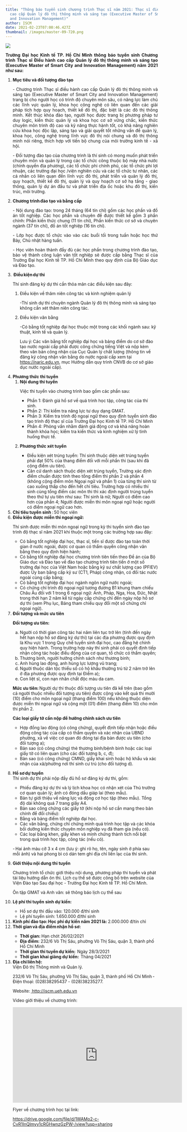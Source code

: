 ```yaml
---
title: "Thông báo tuyển sinh chương trình Thạc sĩ năm 2021: Thạc sĩ điều hành
  cao cấp Quản lý đô thị thông minh và sáng tạo (Executive Master of Smart City
  and Innovation Management)"
author: ISCM
date: 2021-02-23T07:00:46.427Z
thumbnail: /images/master-09-720.png
---
```

![](/images/netlifyicon.png)

<p align="justify"> 
<b>Trường Đại học Kinh tế TP. Hồ Chí Minh thông báo tuyển sinh Chương trình Thạc sĩ Điều hành cao cấp Quản lý đô thị thông minh và sáng tạo (Executive Master of Smart City and Innovation Management) năm 2021 như sau: </b>

<ol>
  <li><strong> Mục tiêu và đối tượng đào tạo  </strong></li>
<p align='justify'>- Chương trình Thạc sĩ điều hành cao cấp Quản lý đô thị thông minh và sáng tạo (Executive Master of Smart City and Innovation Management) trang bị cho người học có trình độ chuyên môn sâu, có năng lực làm chủ các lĩnh vực quản lý, khoa học công nghệ có liên quan đến các giải pháp tích hợp quy hoạch, thiết kế đô thị, đặc biệt là các đô thị thông minh. Kết thúc khóa đào tạo, người học được trang bị phương pháp tư duy logic, kiến thức quản lý và khoa học cơ sở vững chắc, kiến thức chuyên môn trình độ cao và kỹ năng thực hành tốt, có khả năng nghiên cứu khoa học độc lập, sáng tạo và giải quyết tốt những vấn đề quản lý, khoa học, công nghệ trong lĩnh vực đô thị nói chung và đô thị thông minh nói riêng, thích hợp với tiến bộ chung của môi trường kinh tế - xã hội. </p>

<p align='justify'> - Đối tượng đào tạo của chương trình là thí sinh có mong muốn phát triển chuyên môn và quản lý trong các tổ chức công thuộc bộ máy nhà nước (chính quyền địa phương), các tổ chức phi chính phủ, các tổ chức phi lợi nhuận, các trường đại học /viện nghiên cứu và các tổ chức tư nhân, các cá nhân có liên quan đến lĩnh vực đô thị, phát triển và quản lý đô thị, quy hoạch, thiết kế đô thị, quản lý và quy hoạch cơ sở hạ tầng - giao thông, quản lý dự án đầu tư và phát triển địa ốc hoặc khu đô thị, kiến trúc, môi trường. </p>

<li><strong>Chương trình đào tạo và bằng cấp</strong></li>

<p align='justify'>- Nội dung đào tạo: trong 24 tháng (64 tín chỉ) gồm các học phần và đồ án tốt nghiệp. Các học phần và chuyên đề được thiết kế gồm 3 phần chính: Phần kiến thức chung (11 tín chỉ), Phần kiến thức cơ sở và chuyên ngành (37 tín chỉ), đồ án tốt nghiệp (16 tín chỉ). 
</p>

<p align='justify'>- Lớp học được tổ chức vào vào các buổi tối trong tuần hoặc học thứ Bảy, Chủ nhật hàng tuần. </p>

<p align='justify'>- Học viên hoàn thành đầy đủ các học phần trong chương trình đào tạo, bảo vệ thành công luận văn tốt nghiệp sẽ được cấp bằng Thạc sĩ của Trường Đại học Kinh tế TP. Hồ Chí Minh theo quy định của Bộ Giáo dục và Đào tạo. </p>

<li> <strong> Điều kiện dự thi </strong>

Thí sinh đăng ký dự thi cần thỏa mãn các điều kiện sau đây:

<ol>
<li>Điều kiện về thâm niên công tác và kinh nghiệm quản lý </li> 
</li>

<dl>-Thí sinh dự thi chuyên ngành Quản lý đô thị thông minh và sáng tạo không cần xét thâm niên công tác. 
</dl>

<li> Điều kiện văn bằng 
</li>

<dl>-Có bằng tốt nghiệp đại học thuộc một trong các khối ngành sau: kỹ thuật, kinh tế và quản lý. 
</dl>

<dl>Lưu ý: Các văn bằng tốt nghiệp đại học và bảng điểm do cơ sở đào tạo nước ngoài cấp phải được công chứng tiếng Việt và nộp kèm theo văn bản công nhận của Cục Quản lý chất lượng (thông tin về đăng ký công nhận văn bằng do nước ngoài cấp xem tại <a href="https://naric.edu.vn">https://naric.edu.vn</a>, mục Hướng dẫn quy trình CNVB do cơ sở giáo dục nước ngoài cấp). 
</dl>
</ol>

<li> <strong>Phương thức thi tuyển</strong>

<ol> <li> <strong>Nội dung thi tuyển</strong> 
</li>

<dl> Việc thi tuyển vào chương trình bao gồm các phần sau:

* Phần 1: Đánh giá hồ sơ về quá trình học tập, công tác của thí sinh.
* Phần 2: Thi kiểm tra năng lực tư duy dạng GMAT.
* Phần 3: Kiểm tra trình độ ngoại ngữ theo quy định tuyển sinh đào tạo trình độ thạc sĩ của Trường Đại học Kinh tế TP. Hồ Chí Minh
* Phần 4: Phỏng vấn nhằm đánh giá động cơ và khả năng hoàn thành khóa học; kiểm tra kiến thức và kinh nghiệm xử lý tình huống thực tế.

</dl>

<li> <strong> Phương thức xét tuyển </strong> </li>

* Điều kiện xét trúng tuyển: Thí sinh thuộc diện xét trúng tuyển phải đạt 50% của thang điểm đối với mỗi phần thi (sau khi đã cộng điểm ưu tiên).
* Căn cứ danh sách thuộc diện xét trúng tuyển, Trường xác định điểm chuẩn được tính theo tổng điểm thi phần 2 và phần 4 (không cộng điểm môn Ngoại ngữ và phần 1) của từng thí sinh từ cao xuống thấp cho đến hết chỉ tiêu. Trường hợp có nhiều thí sinh cùng tổng điểm các môn thi thì xác định người trúng tuyển theo thứ tự ưu tiên như sau: Thí sinh là nữ; Người có điểm cao hơn của phần 4; Người được miễn thi môn ngoại ngữ hoặc người có điểm ngoại ngữ cao hơn.

</ol>

<li> <strong> Chỉ tiêu tuyển sinh </strong> : 50 học viên </li>

<li> <strong> Điều kiện được miễn thi ngoại ngữ:</strong>

Thí sinh được miễn thi môn ngoại ngữ trong kỳ thi tuyển sinh đào tạo trình độ thạc sĩ năm 2021 khi thuộc một trong các trường hợp sau đây:

* Có bằng tốt nghiệp đại học, thạc sĩ, tiến sĩ được đào tạo toàn thời gian ở nước ngoài, được cơ quan có thẩm quyền công nhận văn bằng theo quy định hiện hành;
* Có bằng tốt nghiệp đại học chương trình tiên tiến theo Đề án của Bộ Giáo dục và Đào tạo về đào tạo chương trình tiên tiến ở một số trường đại học của Việt Nam hoặc bằng kỹ sư chất lượng cao (PFIEV) được Ủy ban bằng cấp kỹ sư (CT1, Pháp) công nhận, có đối tác nước ngoài cùng cấp bằng;
* Có bằng tốt nghiệp đại học ngành ngôn ngữ nước ngoài;
* Có chứng chỉ trình độ ngoại ngữ tương đương B1 khung tham chiếu Châu Âu đối với 1 trong 6 ngoại ngữ: Anh, Pháp, Nga, Hoa, Đức, Nhật trong thời hạn 2 năm kể từ ngày cấp chứng chỉ đến ngày nộp hồ sơ dự thi (xem Phụ lục, Bảng tham chiếu quy đổi một số chứng chỉ ngoại ngữ).

</li>
<li><strong> Đối tượng và mức ưu tiên </strong>
<dl><strong>
Đối tượng ưu tiên:</strong> 
<dl>

<ol type='a'>
<li>Người có thời gian công tác hai năm liên tục trở lên (tính đến ngày hết hạn nộp hồ sơ đăng ký dự thi) tại các địa phương được quy định là Khu vực 1 trong Quy chế tuyển sinh đại học, cao đẳng hệ chính quy hiện hành. Trong trường hợp này thí sinh phải có quyết định tiếp nhận công tác hoặc điều động của cơ quan, tổ chức có thẩm quyền;  
</li>

<li>Thương binh, người hưởng chính sách như thương binh; 
</li>

<li> Anh hùng lao động, anh hùng lực lượng vũ trang; 
</li>

<li>Người thuộc dân tộc thiểu số có hộ khẩu thường trú từ 2 năm trở lên ở địa phương được quy định tại Điểm a); </li>

<li>Con liệt sĩ, con nạn nhân chất độc màu da cam.</li>
</ol>

<dl> <strong>Mức ưu tiên: </strong>Người dự thi thuộc đối tượng ưu tiên đã kể trên (bao gồm cả người thuộc nhiều đối tượng ưu tiên) được cộng vào kết quả thi mười (10) điểm cho môn ngoại ngữ (thang điểm 100) nếu không thuộc diện được miễn thi ngoại ngữ và cộng một (01) điểm (thang điểm 10) cho môn thi phần 2. 
</dl>

<dl> <strong>Các loại giấy tờ cần nộp để hưởng chính sách ưu tiên </strong></dl>

<ul> 
<li>Hợp đồng lao động (có công chứng), quyết định tiếp nhận hoặc điều động công tác của cấp có thẩm quyền và xác nhận của UBND phường, xã về việc cơ quan đó đóng tại địa bàn được ưu tiên (cho đối tượng a); 
</li>

<li>Bản sao (có công chứng) thẻ thương binh/bệnh binh hoặc các loại giấy tờ có liên quan (cho các đối tượng b, c, đ); 
</li>

<li>Bản sao (có công chứng) CMND, giấy khai sinh hoặc hộ khẩu và xác nhận của xã/phường nơi thí sinh cư trú (cho đối tượng d).</li>
</ul>
</li>

<li> <strong>Hồ sơ dự tuyển 
</strong> </li

Thí sinh dự thi phải nộp đầy đủ hồ sơ đăng ký dự thi, gồm:

* Phiếu đăng ký dự thi và lý lịch khoa học có nhận xét của Thủ trưởng cơ quan quản lý; ảnh có đóng dấu giáp lai (theo mẫu).
* Bản tự giới thiệu về năng lực và động cơ học tập (theo mẫu). Tổng độ dài không quá 7 trang giấy A4.
* Bản sao công chứng các giấy tờ (khi nộp hồ sơ cần mang theo bản chính để đối chiếu):
* Bằng và bảng điểm tốt nghiệp đại học.
* Các văn bằng, chứng chỉ chứng minh quá trình học tập và các khóa bồi dưỡng kiến thức chuyên môn nghiệp vụ đã tham gia (nếu có).
* Các loại bằng khen, giấy khen và minh chứng thành tích nổi bật trong quá trình học tập, công tác (nếu có).

\- Hai ảnh màu cỡ 3 x 4 cm (lưu ý: ghi rõ họ, tên, ngày sinh ở phía sau mỗi ảnh) và hai phong bì có dán tem ghi địa chỉ liên lạc của thí sinh.

<li> <strong>Giới thiệu nội dung thi tuyển</strong> </li>

<dl>Chương trình tổ chức giới thiệu nội dung, phương pháp thi tuyển và phát tài liệu hướng dẫn ôn thi. Lịch cụ thể sẽ được công bố trên website của Viện Đào tạo Sau đại học - Trường Đại học Kinh tế TP. Hồ Chí Minh.

Ôn tập GMAT và Anh văn: sẽ thông báo lịch cụ thể sau

</dl>

<li> <strong>Lệ phí thi tuyển sinh dự kiến: </strong> </li>

* Hồ sơ dự thi đầu vào: 120.000 đ/thí sinh
* Lệ phí tuyển sinh: 1.650.000 đ/thí sinh

<li> <strong> Kinh phí đào tạo: Học phí dự kiến năm 2021 là: </strong>2.000.000 đ/tín chỉ </li>

<li><strong> Thời gian và địa điểm nhận hồ sơ:</strong></li>
<ul> 
<li><strong>Thời gian: </strong>
Hạn chót 26/02/2021 
</li>
<li><strong>Địa điểm:</strong> 232/6 Võ Thị Sáu, phường Võ Thị Sáu, quận 3, thành phố Hồ Chí Minh</li>

<li><strong>Thời gian thi tuyển dự kiến: </strong> Ngày 28/3/2021</li>

<li><strong>Thời gian khai giảng dự kiến: 
</strong> Tháng 04/2021</li>
</ul>

<li><strong>Địa chỉ liên hệ: </strong> 
</li>Viện Đô thị Thông minh và Quản lý.

232/6 Võ Thị Sáu, phường Võ Thị Sáu, quận 3, thành phố Hồ Chí Minh - Điện thoại: (028)38295437 - (028)38235277.

Website: <a href="http://iscm.ueh.edu.vn"> http://iscm.ueh.edu.vn</a>

Video giới thiệu về chương trình:

<iframe width="560" height="315" src="https://www.youtube.com/embed/NrtYcJBrxaU" frameborder="0" allow="accelerometer; autoplay; clipboard-write; encrypted-media; gyroscope; picture-in-picture" allowfullscreen></iframe>

Flyer về chương trình học tại link:

<a href="https://drive.google.com/file/d/1WAMo2-c-CvR1InQlmyy1cRGHwnzGzPW-/view?usp=sharing">https://drive.google.com/file/d/1WAMo2-c-CvR1InQlmyy1cRGHwnzGzPW-/view?usp=sharing</a>

</ol> 
</p>